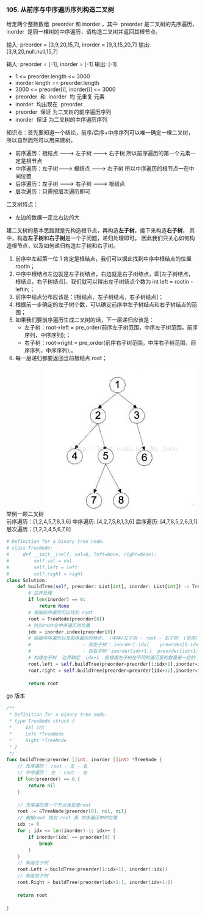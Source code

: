 ### 105. 从前序与中序遍历序列构造二叉树

给定两个整数数组  preorder 和 inorder ，其中  preorder 是二叉树的先序遍历， inorder  是同一棵树的中序遍历，请构造二叉树并返回其根节点。

输入: preorder = [3,9,20,15,7], inorder = [9,3,15,20,7]
输出: [3,9,20,null,null,15,7]

输入: preorder = [-1], inorder = [-1]
输出: [-1]

- 1 <= preorder.length <= 3000
- inorder.length == preorder.length
- 3000 <= preorder[i], inorder[i] <= 3000
- preorder  和  inorder  均 无重复 元素
- inorder  均出现在  preorder
- preorder  保证 为二叉树的前序遍历序列
- inorder  保证 为二叉树的中序遍历序列

知识点：首先要知道一个结论，前序/后序+中序序列可以唯一确定一棵二叉树，所以自然而然可以用来建树。

- 前序遍历：根结点 ---> 左子树 ---> 右子树 所以前序遍历的第一个元素一定是根节点
- 中序遍历：左子树---> 根结点 ---> 右子树 所以中序遍历的根节点一在中间位置
- 后序遍历：左子树 ---> 右子树 ---> 根结点
- 层次遍历：只需按层次遍历即可

二叉树特点：

- 左边的数据一定比右边的大

建二叉树的基本思路就是先构造根节点，再构造**左子树**，接下来构造**右子树**，
其中，构造**左子树**和**右子树**是一个子问题，递归处理即可。
因此我们只关心如何构造根节点，以及如何递归构造左子树和右子树。

1. 前序中左起第一位 1 肯定是根结点，我们可以据此找到中序中根结点的位置 rootin；
2. 中序中根结点左边就是左子树结点，右边就是右子树结点，即[左子树结点，根结点，右子树结点]，我们就可以得出左子树结点个数为 int left = rootin - leftin;；
3. 前序中结点分布应该是：[根结点，左子树结点，右子树结点]；
4. 根据前一步确定的左子树个数，可以确定前序中左子树结点和右子树结点的范围；
5. 如果我们要前序遍历生成二叉树的话，下一层递归应该是：
   - 左子树：root->left = pre_order(前序左子树范围，中序左子树范围，前序序列，中序序列);；
   - 右子树：root->right = pre_order(前序右子树范围，中序右子树范围，前序序列，中序序列);。
6. 每一层递归都要返回当前根结点 root；

举例一颗二叉树
![二叉树](images/二叉树.png)
前序遍历：[1,2,4,5,7,8,3,6]
中序遍历: [4,2,7,5,8,1,3,6]
后序遍历: [4,7,8,5,2,6,3,1]
层次遍历：[1,2,3,4,5,6,7,8]

```python
# Definition for a binary tree node.
# class TreeNode:
#     def __init__(self, val=0, left=None, right=None):
#         self.val = val
#         self.left = left
#         self.right = right
class Solution:
    def buildTree(self, preorder: List[int], inorder: List[int]) -> TreeNode:
        # 边界处理
        if len(inorder) == 0:
            return None
        # 根据前序遍历可以找到 root
        root = TreeNode(preorder[0])
        # 找到root在中序遍历的位置
        idx = inorder.index(preorder[0])
        # 根据中序遍历以及前序遍历的特点， (中序)左子树 - root - 右子树  (前序）root - 左子树 - 右子树
        #                   - 则左子树： inorder[:idx]    preorder[1:idx+1]
        #                   - 则右子树：inorder[idx+1:]  preorder[idx+1:]
        # 构建左子树  边界确定  idx+1  是根据左子树在不同的遍历里的数量是一定的
        root.left = self.buildTree(preorder=preorder[1:idx+1],inorder=inorder[:idx])
        root.right = self.buildTree(preorder=preorder[idx+1:],inorder=inorder[idx+1:])

        return root


```

go 版本

```go
/**
 * Definition for a binary tree node.
 * type TreeNode struct {
 *     Val int
 *     Left *TreeNode
 *     Right *TreeNode
 * }
 */
func buildTree(preorder []int, inorder []int) *TreeNode {
    // 先序遍历： root - 左 - 右
	// 中序遍历： 左 - root - 右
	if len(preorder) == 0 {
		return nil
	}

	// 先序遍历第一个节点肯定是root
	root := &TreeNode{preorder[0], nil, nil}
	// 根据root 找到 root 再 中序遍历中的位置
	idx := 0
	for ; idx <= len(inorder)-1; idx++ {
		if inorder[idx] == preorder[0] {
			break
		}
	}
	// 构造左子树
	root.Left = buildTree(preorder[1:idx+1], inorder[:idx])
	// 构造右子树
	root.Right = buildTree(preorder[idx+1:], inorder[idx+1:])

	return root

}
```
